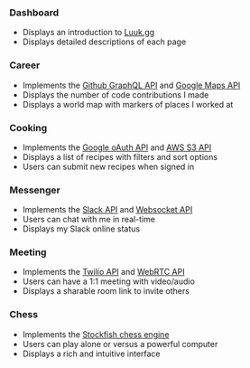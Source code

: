 
### **Dashboard**

- Displays an introduction to [Luuk.gg](https://luuk.gg)
- Displays detailed descriptions of each page

### **Career**

- Implements the [Github GraphQL API](https://docs.github.com/en/graphql) and [Google Maps API](https://developers.google.com/maps)
- Displays the number of code contributions I made
- Displays a world map with markers of places I worked at

### **Cooking**

- Implements the [Google oAuth API](https://developers.google.com/identity/protocols/oauth2) and [AWS S3 API](https://aws.amazon.com/s3)
- Displays a list of recipes with filters and sort options
- Users can submit new recipes when signed in

### **Messenger**

- Implements the [Slack API](https://api.slack.com) and [Websocket API](https://developer.mozilla.org/en-US/docs/Web/API/WebSocket)
- Users can chat with me in real-time
- Displays my Slack online status

### **Meeting**

- Implements the [Twilio API](https://www.twilio.com/docs/usage/api) and [WebRTC API](https://developer.mozilla.org/en-US/docs/Web/API/WebRTC_API)
- Users can have a 1:1 meeting with video/audio
- Displays a sharable room link to invite others

### **Chess**

- Implements the [Stockfish chess engine](https://github.com/official-stockfish/Stockfish)
- Users can play alone or versus a powerful computer
- Displays a rich and intuitive interface
